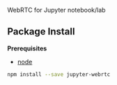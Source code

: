 WebRTC for Jupyter notebook/lab

## Package Install

**Prerequisites**

- [node](http://nodejs.org/)

```bash
npm install --save jupyter-webrtc
```
